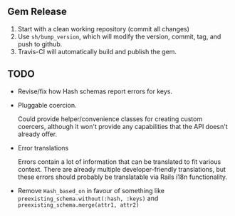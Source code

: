 Gem Release
-----------

1. Start with a clean working repository (commit all changes)
2. Use `sh/bump_version`, which will modify the version, commit, tag, and push to github.
3. Travis-CI will automatically build and publish the gem.


TODO
----

 - Revise/fix how Hash schemas report errors for keys.

 - Pluggable coercion.

   Could provide helper/convenience classes for creating custom coercers,
   although it won't provide any capabilities that the API doesn't already
   offer.

 - Error translations

   Errors contain a lot of information that can be translated to fit various
   context. There are already multiple developer-friendly translations, but
   these errors should probably be translatable via Rails i18n functionality.

 - Remove `Hash_based_on` in favour of something like
   `preexisting_schema.without(:hash, :keys)` and
   `preexisting_schema.merge(attr1, attr2)`
